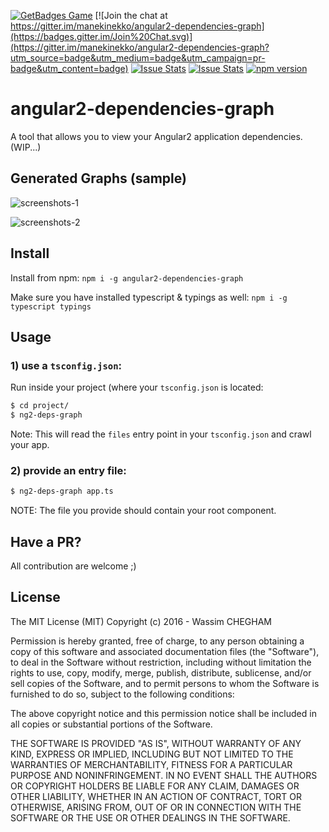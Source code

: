 [![GetBadges Game](https://manekinekko-angular2-dependencies-graph.getbadges.io/shield/company/manekinekko-angular2-dependencies-graph)](https://manekinekko-angular2-dependencies-graph.getbadges.io/?ref=shield-game)
[![Join the chat at https://gitter.im/manekinekko/angular2-dependencies-graph](https://badges.gitter.im/Join%20Chat.svg)](https://gitter.im/manekinekko/angular2-dependencies-graph?utm_source=badge&utm_medium=badge&utm_campaign=pr-badge&utm_content=badge)
[![Issue Stats](http://issuestats.com/github/manekinekko/angular2-dependencies-graph/badge/pr)](http://issuestats.com/github/manekinekko/angular2-dependencies-graph)
[![Issue Stats](http://issuestats.com/github/manekinekko/angular2-dependencies-graph/badge/issue)](http://issuestats.com/github/manekinekko/angular2-dependencies-graph)
[![npm version](https://badge.fury.io/js/angular2-dependencies-graph.svg)](https://badge.fury.io/js/angular2-dependencies-graph)

angular2-dependencies-graph
====
A tool that allows you to view your Angular2 application dependencies. (WIP...)

## Generated Graphs (sample)

![screenshots-1](https://raw.githubusercontent.com/manekinekko/angular2-dependencies-graph/master/screenshots/ng2-deps-graph-1.png)


![screenshots-2](https://raw.githubusercontent.com/manekinekko/angular2-dependencies-graph/master/screenshots/ng2-deps-graph-2.png)


## Install

Install from npm: `npm i -g angular2-dependencies-graph`

Make sure you have installed typescript & typings as well:
`npm i -g typescript typings`

## Usage

### 1) use a `tsconfig.json`:
Run inside your project (where your `tsconfig.json` is located:

```bash
$ cd project/
$ ng2-deps-graph
```

Note: This will read the `files` entry point in your `tsconfig.json` and crawl your app.

### 2) provide an entry file:

```bash
$ ng2-deps-graph app.ts
```

NOTE: The file you provide should contain your root component.

## Have a PR?

All contribution are welcome ;)

## License

The MIT License (MIT)
Copyright (c) 2016 - Wassim CHEGHAM

Permission is hereby granted, free of charge, to any person obtaining a copy of this software and associated documentation files (the "Software"), to deal in the Software without restriction, including without limitation the rights to use, copy, modify, merge, publish, distribute, sublicense, and/or sell copies of the Software, and to permit persons to whom the Software is furnished to do so, subject to the following conditions:

The above copyright notice and this permission notice shall be included in all copies or substantial portions of the Software.

THE SOFTWARE IS PROVIDED "AS IS", WITHOUT WARRANTY OF ANY KIND, EXPRESS OR IMPLIED, INCLUDING BUT NOT LIMITED TO THE WARRANTIES OF MERCHANTABILITY, FITNESS FOR A PARTICULAR PURPOSE AND NONINFRINGEMENT. IN NO EVENT SHALL THE AUTHORS OR COPYRIGHT HOLDERS BE LIABLE FOR ANY CLAIM, DAMAGES OR OTHER LIABILITY, WHETHER IN AN ACTION OF CONTRACT, TORT OR OTHERWISE, ARISING FROM, OUT OF OR IN CONNECTION WITH THE SOFTWARE OR THE USE OR OTHER DEALINGS IN THE SOFTWARE.
